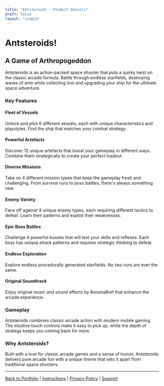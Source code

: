 ```yaml
---
title: "Antsteroids - Product Details"
draft: false
layout: "simple"
---
```


# Antsteroids!

## A Game of Arthropogeddon

Antsteroids is an action-packed space shooter that puts a quirky twist on the classic arcade formula. Battle through endless starfields, destroying waves of ants while collecting loot and upgrading your ship for the ultimate space adventure.

### Key Features

#### Fleet of Vessels
Unlock and pilot 6 different vessels, each with unique characteristics and playstyles. Find the ship that matches your combat strategy.

#### Powerful Artefacts
Discover 12 unique artefacts that boost your gameplay in different ways. Combine them strategically to create your perfect loadout.

#### Diverse Missions
Take on 4 different mission types that keep the gameplay fresh and challenging. From survival runs to boss battles, there's always something new.

#### Enemy Variety
Face off against 4 unique enemy types, each requiring different tactics to defeat. Learn their patterns and exploit their weaknesses.

#### Epic Boss Battles
Challenge 4 powerful bosses that will test your skills and reflexes. Each boss has unique attack patterns and requires strategic thinking to defeat.

#### Endless Exploration
Explore endless procedurally generated starfields. No two runs are ever the same.

#### Original Soundtrack
Enjoy original music and sound effects by BonanaBref that enhance the arcade experience.

### Gameplay

Antsteroids combines classic arcade action with modern mobile gaming. The intuitive touch controls make it easy to pick up, while the depth of strategy keeps you coming back for more.

### Why Antsteroids?

Built with a love for classic arcade games and a sense of humor, Antsteroids delivers pure arcade fun with a unique theme that sets it apart from traditional space shooters.

---

[Back to Portfolio](/rory-allen/portfolio/antsteroids/) | [Instructions](/rory-allen/antsteroids/instructions/) | [Privacy Policy](/rory-allen/antsteroids/privacy/) | [Support](/rory-allen/antsteroids/support/)
